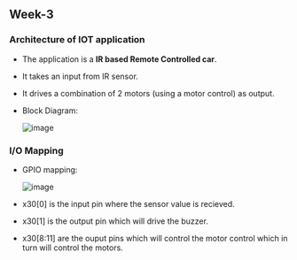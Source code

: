 ## Week-3
### Architecture of IOT application
  - The application is a **IR based Remote Controlled car**. 
  - It takes an input from IR sensor.
  - It drives a combination of 2 motors (using a motor control) as output.
  - Block Diagram:

      ![image](https://github.com/VamsiKaparthi/riscv-hdp/assets/89274263/6434415b-b4cf-40f6-bc38-2510307d25ae)



### I/O Mapping
  - GPIO mapping:
    
      ![image](https://github.com/VamsiKaparthi/riscv-hdp/assets/89274263/e553220d-5a54-4cc0-bdf4-57d0c0b5e0a1)

  - x30[0] is the input pin where the sensor value is recieved.
  - x30[1] is the output pin which will drive the buzzer.
  - x30[8:11] are the ouput pins which will control the motor control which in turn will control the motors.




